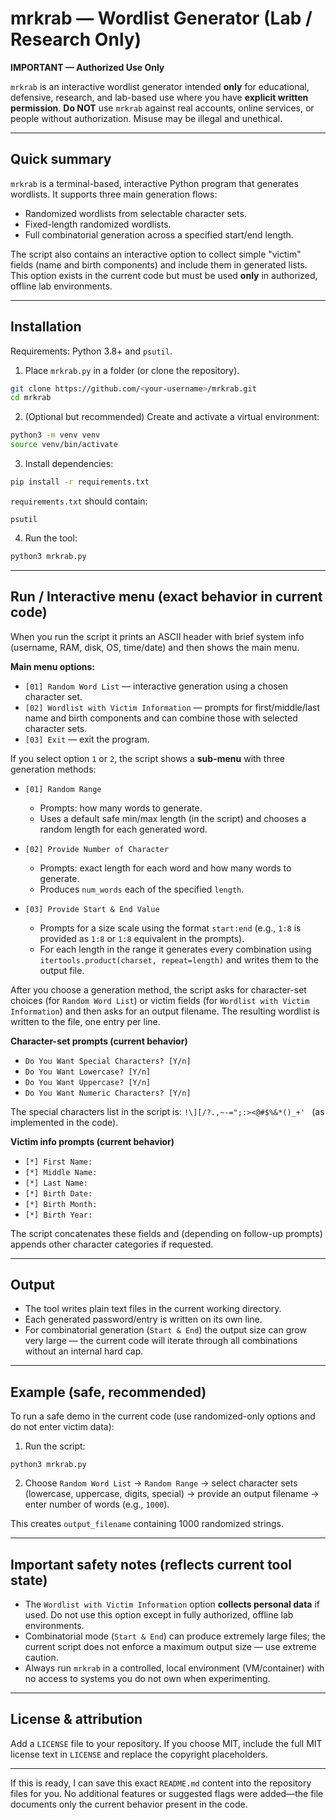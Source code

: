 # mrkrab — Wordlist Generator (Lab / Research Only)

**IMPORTANT — Authorized Use Only**

`mrkrab` is an interactive wordlist generator intended **only** for educational, defensive, research, and lab-based use where you have **explicit written permission**.
**Do NOT** use `mrkrab` against real accounts, online services, or people without authorization. Misuse may be illegal and unethical.

---

## Quick summary

`mrkrab` is a terminal-based, interactive Python program that generates wordlists. It supports three main generation flows:

* Randomized wordlists from selectable character sets.
* Fixed-length randomized wordlists.
* Full combinatorial generation across a specified start/end length.

The script also contains an interactive option to collect simple "victim" fields (name and birth components) and include them in generated lists. This option exists in the current code but must be used **only** in authorized, offline lab environments.

---

## Installation

Requirements: Python 3.8+ and `psutil`.

1. Place `mrkrab.py` in a folder (or clone the repository).

```bash
git clone https://github.com/<your-username>/mrkrab.git
cd mrkrab
```

2. (Optional but recommended) Create and activate a virtual environment:

```bash
python3 -m venv venv
source venv/bin/activate
```

3. Install dependencies:

```bash
pip install -r requirements.txt
```

`requirements.txt` should contain:

```
psutil
```

4. Run the tool:

```bash
python3 mrkrab.py
```

---

## Run / Interactive menu (exact behavior in current code)

When you run the script it prints an ASCII header with brief system info (username, RAM, disk, OS, time/date) and then shows the main menu.

**Main menu options:**

* `[01] Random Word List` — interactive generation using a chosen character set.
* `[02] Wordlist with Victim Information` — prompts for first/middle/last name and birth components and can combine those with selected character sets.
* `[03] Exit` — exit the program.

If you select option `1` or `2`, the script shows a **sub-menu** with three generation methods:

* `[01] Random Range`

  * Prompts: how many words to generate.
  * Uses a default safe min/max length (in the script) and chooses a random length for each generated word.
* `[02] Provide Number of Character`

  * Prompts: exact length for each word and how many words to generate.
  * Produces `num_words` each of the specified `length`.
* `[03] Provide Start & End Value`

  * Prompts for a size scale using the format `start:end` (e.g., `1:8` is provided as `1:8` or `1:8` equivalent in the prompts).
  * For each length in the range it generates every combination using `itertools.product(charset, repeat=length)` and writes them to the output file.

After you choose a generation method, the script asks for character-set choices (for `Random Word List`) or victim fields (for `Wordlist with Victim Information`) and then asks for an output filename. The resulting wordlist is written to the file, one entry per line.

**Character-set prompts (current behavior)**

* `Do You Want Special Characters? [Y/n]`
* `Do You Want Lowercase? [Y/n]`
* `Do You Want Uppercase? [Y/n]`
* `Do You Want Numeric Characters? [Y/n]`

The special characters list in the script is: `!\][/?.,~-=";:><@#$%&*()_+' ` (as implemented in the code).

**Victim info prompts (current behavior)**

* `[*] First Name:`
* `[*] Middle Name:`
* `[*] Last Name:`
* `[*] Birth Date:`
* `[*] Birth Month:`
* `[*] Birth Year:`

The script concatenates these fields and (depending on follow-up prompts) appends other character categories if requested.

---

## Output

* The tool writes plain text files in the current working directory.
* Each generated password/entry is written on its own line.
* For combinatorial generation (`Start & End`) the output size can grow very large — the current code will iterate through all combinations without an internal hard cap.

---

## Example (safe, recommended)

To run a safe demo in the current code (use randomized-only options and do not enter victim data):

1. Run the script:

```
python3 mrkrab.py
```

2. Choose `Random Word List` → `Random Range` → select character sets (lowercase, uppercase, digits, special) → provide an output filename → enter number of words (e.g., `1000`).

This creates `output_filename` containing 1000 randomized strings.

---

## Important safety notes (reflects current tool state)

* The `Wordlist with Victim Information` option **collects personal data** if used. Do not use this option except in fully authorized, offline lab environments.
* Combinatorial mode (`Start & End`) can produce extremely large files; the current script does not enforce a maximum output size — use extreme caution.
* Always run `mrkrab` in a controlled, local environment (VM/container) with no access to systems you do not own when experimenting.

---

## License & attribution

Add a `LICENSE` file to your repository. If you choose MIT, include the full MIT license text in `LICENSE` and replace the copyright placeholders.

---

If this is ready, I can save this exact `README.md` content into the repository files for you. No additional features or suggested flags were added—the file documents only the current behavior present in the code.
